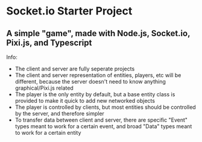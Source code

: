 # Socket.io Starter Project
## A simple "game", made with Node.js, Socket.io, Pixi.js, and Typescript

Info:
- The client and server are fully seperate projects
- The client and server representation of entities, players, etc will be different, because the server doesn't need to know anything graphical/Pixi.js related
- The player is the only entity by default, but a base entity class is provided to make it quick to add new networked objects
- The player is controlled by clients, but most entities should be controlled by the server, and therefore simpler
- To transfer data between client and server, there are specific "Event" types meant to work for a certain event, and broad "Data" types meant to work for a certain entity